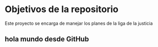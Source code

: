 # Objetivos de la repositorio

Este proyecto se encarga de manejar los planes de la liga de la justicia


## hola mundo desde GitHub 
